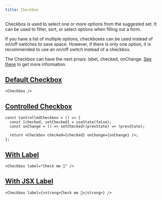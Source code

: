 ```yaml
---
title: Checkbox
---
```


Checkbox is used to select one or more options from the suggested set. It can be used to filter, sort, or select options when filling out a form.

If you have a list of multiple options, checkboxes can be used instead of on/off switches to save space. However, if there is only one option, it is recommended to use an on/off switch instead of a checkbox.

The Checkbox can have the next props: label, checked, onChange. [See there](/storybook/?path=/docs/core-controls-checkbox--docs) to get more information.

## [Default Checkbox](/storybook/?path=/story/core-controls-checkbox--default-checkbox)

```tsx
<Checkbox />
```

## [Controlled Checkbox](/storybook/?path=/story/core-controls-checkbox--controlled-checkbox)

```tsx
const ControlledCheckbox = () => {
  const [checked, setChecked] = useState(false);
  const onChange = () => setChecked((prevState) => !prevState);

  return <Checkbox checked={checked} onChange={onChange} />;
};
```

## [With Label](/storybook/?path=/story/core-controls-checkbox--with-label)

```tsx
<Checkbox label="Check me 🌵" />
```

## [With JSX Label](/storybook/?path=/story/core-controls-checkbox--with-jsx-label)

```tsx
<Checkbox label={<strong>Check me 🌵</strong>} />
```
